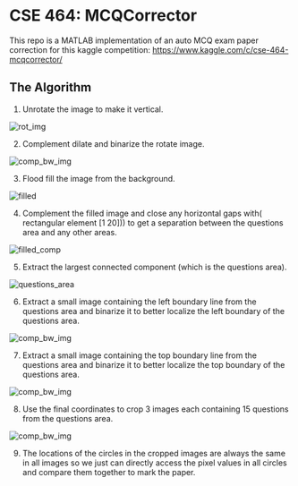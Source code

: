 # CSE 464: MCQCorrector
This repo is a MATLAB implementation of an auto MCQ exam paper correction for this kaggle competition:
https://www.kaggle.com/c/cse-464-mcqcorrector/


## The Algorithm
1. Unrotate the image to make it vertical.

![rot_img](https://github.com/AhmedMostafaSoliman/MCQ-Corrector/blob/master/illustration/rot_img.jpg)

2. Complement dilate and binarize the rotate image.

![comp_bw_img](https://github.com/AhmedMostafaSoliman/MCQ-Corrector/blob/master/illustration/comp_bw_img.jpg)

3. Flood fill the image from the background.

![filled](https://github.com/AhmedMostafaSoliman/MCQ-Corrector/blob/master/illustration/filled.jpg)

4. Complement the filled image and close any horizontal gaps with( rectangular element [1 20])) to get a separation between the questions area and any other areas.

![filled_comp](https://github.com/AhmedMostafaSoliman/MCQ-Corrector/blob/master/illustration/filled_comp.jpg)

5. Extract the largest connected component (which is the questions area).

![questions_area](https://github.com/AhmedMostafaSoliman/MCQ-Corrector/blob/master/illustration/questions_area.jpg)

6. Extract a small image containing the left boundary line from the questions area and binarize it to better localize the left boundary of the questions area.

![comp_bw_img](https://github.com/AhmedMostafaSoliman/MCQ-Corrector/blob/master/illustration/comp_bw_img.jpg)

7. Extract a small image containing the top boundary line from the questions area and binarize it to better localize the top boundary of the questions area.

![comp_bw_img](https://github.com/AhmedMostafaSoliman/MCQ-Corrector/blob/master/illustration/comp_bw_img.jpg)

8. Use the final coordinates to crop 3 images each containing 15 questions from the questions area.

![comp_bw_img](https://github.com/AhmedMostafaSoliman/MCQ-Corrector/blob/master/illustration/comp_bw_img.jpg)

9. The locations of the circles in the cropped images are always the same in all images so we just can directly access the pixel values in all circles and compare them together to mark the paper.
